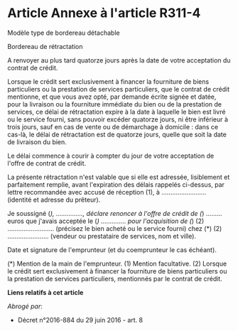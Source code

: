 # Article Annexe à l'article R311-4

Modèle type de bordereau détachable

Bordereau de rétractation

A renvoyer au plus tard quatorze jours après la date de votre acceptation du contrat de crédit.

Lorsque le crédit sert exclusivement à financer la fourniture de biens particuliers ou la prestation de services
particuliers, que le contrat de crédit mentionne, et que vous avez opté, par demande écrite signée et datée, pour la
livraison ou la fourniture immédiate du bien ou de la prestation de services, ce délai de rétractation expire à la date à
laquelle le bien est livré ou le service fourni, sans pouvoir excéder quatorze jours, ni être inférieur à trois jours, sauf
en cas de vente ou de démarchage à domicile : dans ce cas-là, le délai de rétractation est de quatorze jours, quelle que soit
la date de livraison du bien.

Le délai commence à courir à compter du jour de votre acceptation de l'offre de contrat de crédit.

La présente rétractation n'est valable que si elle est adressée, lisiblement et parfaitement remplie, avant l'expiration des
délais rappelés ci-dessus, par lettre recommandée avec accusé de réception (1), à ......................... (identité et
adresse du prêteur).

Je soussigné (*), ..............., déclare renoncer à l'offre de crédit de (*) ......... euros que j'avais acceptée le
(*) .............. pour l'acquisition de (*) (2) .......................... (précisez le bien acheté ou le service fourni)
chez (*) (2) ....................... (vendeur ou prestataire de services, nom et ville).

Date et signature de l'emprunteur (et du coemprunteur le cas échéant).

(*) Mention de la main de l'emprunteur. (1) Mention facultative. (2) Lorsque le crédit sert exclusivement à financer la
fourniture de biens particuliers ou la prestation de services particuliers, mentionnés par le contrat de crédit.

**Liens relatifs à cet article**

_Abrogé par_:

  - Décret n°2016-884 du 29 juin 2016 - art. 8
